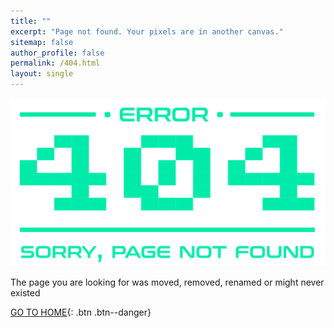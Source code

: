 ```yaml
---
title: ""
excerpt: "Page not found. Your pixels are in another canvas."
sitemap: false
author_profile: false
permalink: /404.html
layout: single
---
```


!["Page Not Found"](/assets/images/main/404.png)

The page you are looking for was moved, removed, renamed or might never existed


[GO TO HOME](/){: .btn .btn--danger}